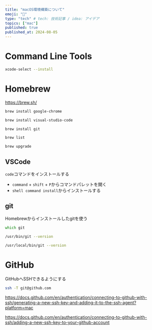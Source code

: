 ```yaml
---
title: "macOS環境構築について"
emoji: "🍎"
type: "tech" # tech: 技術記事 / idea: アイデア
topics: ["mac"]
published: true
published_at: 2024-08-05
---
```


# Command Line Tools

```zsh
xcode-select --install
```

# Homebrew

https://brew.sh/

```zsh
brew install google-chrome
```

```zsh
brew install visual-studio-code
```

```zsh
brew install git
```

```zsh
brew list
```

```zsh
brew upgrade
```

## VSCode

`code`コマンドをインストールする

- `command` + `shift` + `P`からコマンドパレットを開く
- `shell command install`からインストールする

## git

Homebrewからインストールしたgitを使う

```zsh
which git
```

```zsh
/usr/bin/git --version
```

```zsh
/usr/local/bin/git --version
```

# GitHub

GitHubへSSHできるようにする

```zsh
ssh -T git@github.com
```

https://docs.github.com/en/authentication/connecting-to-github-with-ssh/generating-a-new-ssh-key-and-adding-it-to-the-ssh-agent?platform=mac

https://docs.github.com/en/authentication/connecting-to-github-with-ssh/adding-a-new-ssh-key-to-your-github-account
